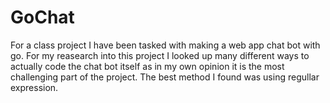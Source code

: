 # GoChat

For a class project I have been tasked with making a web app chat bot with go. For my reasearch into this project I looked up many different ways to actually code the chat bot itself as in my own opinion it is the most challenging part of the project. The best method I found was using regullar expression. 
